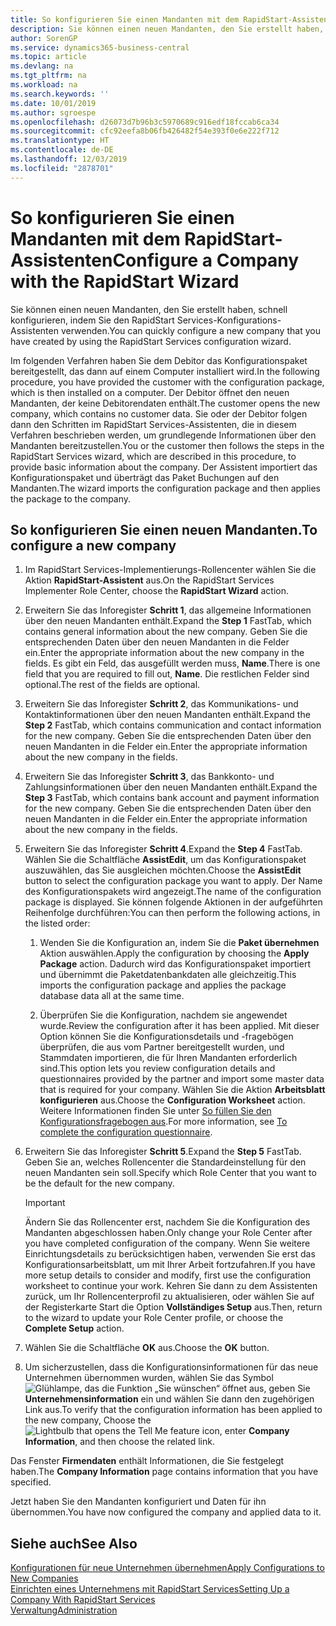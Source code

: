 ```yaml
---
title: So konfigurieren Sie einen Mandanten mit dem RapidStart-Assistenten | Microsoft Docs
description: Sie können einen neuen Mandanten, den Sie erstellt haben, schnell konfigurieren, indem Sie den RapidStart Services-Konfigurations-Assistenten verwenden.
author: SorenGP
ms.service: dynamics365-business-central
ms.topic: article
ms.devlang: na
ms.tgt_pltfrm: na
ms.workload: na
ms.search.keywords: ''
ms.date: 10/01/2019
ms.author: sgroespe
ms.openlocfilehash: d26073d7b96b3c5970689c916edf18fccab6ca34
ms.sourcegitcommit: cfc92eefa8b06fb426482f54e393f0e6e222f712
ms.translationtype: HT
ms.contentlocale: de-DE
ms.lasthandoff: 12/03/2019
ms.locfileid: "2878701"
---
```

# <a name="configure-a-company-with-the-rapidstart-wizard"></a><span data-ttu-id="63737-103">So konfigurieren Sie einen Mandanten mit dem RapidStart-Assistenten</span><span class="sxs-lookup"><span data-stu-id="63737-103">Configure a Company with the RapidStart Wizard</span></span>
<span data-ttu-id="63737-104">Sie können einen neuen Mandanten, den Sie erstellt haben, schnell konfigurieren, indem Sie den RapidStart Services-Konfigurations-Assistenten verwenden.</span><span class="sxs-lookup"><span data-stu-id="63737-104">You can quickly configure a new company that you have created by using the RapidStart Services configuration wizard.</span></span>

<span data-ttu-id="63737-105">Im folgenden Verfahren haben Sie dem Debitor das Konfigurationspaket bereitgestellt, das dann auf einem Computer installiert wird.</span><span class="sxs-lookup"><span data-stu-id="63737-105">In the following procedure, you have provided the customer with the configuration package, which is then installed on a computer.</span></span> <span data-ttu-id="63737-106">Der Debitor öffnet den neuen Mandanten, der keine Debitorendaten enthält.</span><span class="sxs-lookup"><span data-stu-id="63737-106">The customer opens the new company, which contains no customer data.</span></span> <span data-ttu-id="63737-107">Sie oder der Debitor folgen dann den Schritten im RapidStart Services-Assistenten, die in diesem Verfahren beschrieben werden, um grundlegende Informationen über den Mandanten bereitzustellen.</span><span class="sxs-lookup"><span data-stu-id="63737-107">You or the customer then follows the steps in the RapidStart Services wizard, which are described in this procedure, to provide basic information about the company.</span></span> <span data-ttu-id="63737-108">Der Assistent importiert das Konfigurationspaket und überträgt das Paket Buchungen auf den Mandanten.</span><span class="sxs-lookup"><span data-stu-id="63737-108">The wizard imports the configuration package and then applies the package to the company.</span></span>  

## <a name="to-configure-a-new-company"></a><span data-ttu-id="63737-109">So konfigurieren Sie einen neuen Mandanten.</span><span class="sxs-lookup"><span data-stu-id="63737-109">To configure a new company</span></span>  
1. <span data-ttu-id="63737-110">Im RapidStart Services-Implementierungs-Rollencenter wählen Sie die Aktion **RapidStart-Assistent** aus.</span><span class="sxs-lookup"><span data-stu-id="63737-110">On the RapidStart Services Implementer Role Center, choose the **RapidStart Wizard** action.</span></span>  
2. <span data-ttu-id="63737-111">Erweitern Sie das Inforegister **Schritt 1**, das allgemeine Informationen über den neuen Mandanten enthält.</span><span class="sxs-lookup"><span data-stu-id="63737-111">Expand the **Step 1** FastTab, which contains general information about the new company.</span></span> <span data-ttu-id="63737-112">Geben Sie die entsprechenden Daten über den neuen Mandanten in die Felder ein.</span><span class="sxs-lookup"><span data-stu-id="63737-112">Enter the appropriate information about the new company in the fields.</span></span> <span data-ttu-id="63737-113">Es gibt ein Feld, das ausgefüllt werden muss, **Name**.</span><span class="sxs-lookup"><span data-stu-id="63737-113">There is one field that you are required to fill out, **Name**.</span></span> <span data-ttu-id="63737-114">Die restlichen Felder sind optional.</span><span class="sxs-lookup"><span data-stu-id="63737-114">The rest of the fields are optional.</span></span>  
3. <span data-ttu-id="63737-115">Erweitern Sie das Inforegister **Schritt 2**, das Kommunikations- und Kontaktinformationen über den neuen Mandanten enthält.</span><span class="sxs-lookup"><span data-stu-id="63737-115">Expand the **Step 2** FastTab, which contains communication and contact information for the new company.</span></span> <span data-ttu-id="63737-116">Geben Sie die entsprechenden Daten über den neuen Mandanten in die Felder ein.</span><span class="sxs-lookup"><span data-stu-id="63737-116">Enter the appropriate information about the new company in the fields.</span></span>
4. <span data-ttu-id="63737-117">Erweitern Sie das Inforegister **Schritt 3**, das Bankkonto- und Zahlungsinformationen über den neuen Mandanten enthält.</span><span class="sxs-lookup"><span data-stu-id="63737-117">Expand the **Step 3** FastTab, which contains bank account and payment information for the new company.</span></span> <span data-ttu-id="63737-118">Geben Sie die entsprechenden Daten über den neuen Mandanten in die Felder ein.</span><span class="sxs-lookup"><span data-stu-id="63737-118">Enter the appropriate information about the new company in the fields.</span></span>  
5. <span data-ttu-id="63737-119">Erweitern Sie das Inforegister **Schritt 4**.</span><span class="sxs-lookup"><span data-stu-id="63737-119">Expand the **Step 4** FastTab.</span></span> <span data-ttu-id="63737-120">Wählen Sie die Schaltfläche **AssistEdit**, um das Konfigurationspaket auszuwählen, das Sie ausgleichen möchten.</span><span class="sxs-lookup"><span data-stu-id="63737-120">Choose the **AssistEdit** button to select the configuration package you want to apply.</span></span> <span data-ttu-id="63737-121">Der Name des Konfigurationspakets wird angezeigt.</span><span class="sxs-lookup"><span data-stu-id="63737-121">The name of the configuration package is displayed.</span></span> <span data-ttu-id="63737-122">Sie können folgende Aktionen in der aufgeführten Reihenfolge durchführen:</span><span class="sxs-lookup"><span data-stu-id="63737-122">You can then perform the following actions, in the listed order:</span></span>  

    1. <span data-ttu-id="63737-123">Wenden Sie die Konfiguration an, indem Sie die **Paket übernehmen** Aktion auswählen.</span><span class="sxs-lookup"><span data-stu-id="63737-123">Apply the configuration by choosing the **Apply Package** action.</span></span> <span data-ttu-id="63737-124">Dadurch wird das Konfigurationspaket importiert und übernimmt die Paketdatenbankdaten alle gleichzeitig.</span><span class="sxs-lookup"><span data-stu-id="63737-124">This imports the configuration package and applies the package database data all at the same time.</span></span>  

    2. <span data-ttu-id="63737-125">Überprüfen Sie die Konfiguration, nachdem sie angewendet wurde.</span><span class="sxs-lookup"><span data-stu-id="63737-125">Review the configuration after it has been applied.</span></span> <span data-ttu-id="63737-126">Mit dieser Option können Sie die Konfigurationsdetails und -fragebögen überprüfen, die aus vom Partner bereitgestellt wurden, und Stammdaten importieren, die für Ihren Mandanten erforderlich sind.</span><span class="sxs-lookup"><span data-stu-id="63737-126">This option lets you review configuration details and questionnaires provided by the partner and import some master data that is required for your company.</span></span> <span data-ttu-id="63737-127">Wählen Sie die Aktion **Arbeitsblatt konfigurieren** aus.</span><span class="sxs-lookup"><span data-stu-id="63737-127">Choose the **Configuration Worksheet** action.</span></span> <span data-ttu-id="63737-128">Weitere Informationen finden Sie unter [So füllen Sie den Konfigurationsfragebogen aus](admin-gather-customer-setup-values.md#to-complete-the-configuration-questionnaire).</span><span class="sxs-lookup"><span data-stu-id="63737-128">For more information, see [To complete the configuration questionnaire](admin-gather-customer-setup-values.md#to-complete-the-configuration-questionnaire).</span></span>  

6. <span data-ttu-id="63737-129">Erweitern Sie das Inforegister **Schritt 5**.</span><span class="sxs-lookup"><span data-stu-id="63737-129">Expand the **Step 5** FastTab.</span></span> <span data-ttu-id="63737-130">Geben Sie an, welches Rollencenter die Standardeinstellung für den neuen Mandanten sein soll.</span><span class="sxs-lookup"><span data-stu-id="63737-130">Specify which Role Center that you want to be the default for the new company.</span></span>  

    > [!IMPORTANT]  
    >  <span data-ttu-id="63737-131">Ändern Sie das Rollencenter erst, nachdem Sie die Konfiguration des Mandanten abgeschlossen haben.</span><span class="sxs-lookup"><span data-stu-id="63737-131">Only change your Role Center after you have completed configuration of the company.</span></span> <span data-ttu-id="63737-132">Wenn Sie weitere Einrichtungsdetails zu berücksichtigen haben, verwenden Sie erst das Konfigurationsarbeitsblatt, um mit Ihrer Arbeit fortzufahren.</span><span class="sxs-lookup"><span data-stu-id="63737-132">If you have more setup details to consider and modify, first use the configuration worksheet to continue your work.</span></span> <span data-ttu-id="63737-133">Kehren Sie dann zu dem Assistenten zurück, um Ihr Rollencenterprofil zu aktualisieren, oder wählen Sie auf der Registerkarte Start die Option **Vollständiges Setup** aus.</span><span class="sxs-lookup"><span data-stu-id="63737-133">Then, return to the wizard to update your Role Center profile, or choose the **Complete Setup** action.</span></span>

7. <span data-ttu-id="63737-134">Wählen Sie die Schaltfläche **OK** aus.</span><span class="sxs-lookup"><span data-stu-id="63737-134">Choose the **OK** button.</span></span>  
8. <span data-ttu-id="63737-135">Um sicherzustellen, dass die Konfigurationsinformationen für das neue Unternehmen übernommen wurden, wählen Sie das Symbol ![Glühlampe, das die Funktion „Sie wünschen“ öffnet](media/ui-search/search_small.png "Was möchten Sie tun?") aus, geben Sie **Unternehmensinformation** ein und wählen Sie dann den zugehörigen Link aus.</span><span class="sxs-lookup"><span data-stu-id="63737-135">To verify that the configuration information has been applied to the new company, Choose the ![Lightbulb that opens the Tell Me feature](media/ui-search/search_small.png "Tell me what you want to do") icon, enter **Company Information**, and then choose the related link.</span></span>

<span data-ttu-id="63737-136">Das Fenster **Firmendaten** enthält Informationen, die Sie festgelegt haben.</span><span class="sxs-lookup"><span data-stu-id="63737-136">The **Company Information** page contains information that you have specified.</span></span>   

<span data-ttu-id="63737-137">Jetzt haben Sie den Mandanten konfiguriert und Daten für ihn übernommen.</span><span class="sxs-lookup"><span data-stu-id="63737-137">You have now configured the company and applied data to it.</span></span>  

## <a name="see-also"></a><span data-ttu-id="63737-138">Siehe auch</span><span class="sxs-lookup"><span data-stu-id="63737-138">See Also</span></span>  
[<span data-ttu-id="63737-139">Konfigurationen für neue Unternehmen übernehmen</span><span class="sxs-lookup"><span data-stu-id="63737-139">Apply Configurations to New Companies</span></span>](admin-apply-configuration-to-new-companies.md)  
[<span data-ttu-id="63737-140">Einrichten eines Unternehmens mit RapidStart Services</span><span class="sxs-lookup"><span data-stu-id="63737-140">Setting Up a Company With RapidStart Services</span></span>](admin-set-up-a-company-with-rapidstart.md)  
[<span data-ttu-id="63737-141">Verwaltung</span><span class="sxs-lookup"><span data-stu-id="63737-141">Administration</span></span>](admin-setup-and-administration.md)
